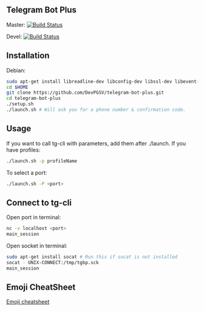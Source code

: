 ## Telegram Bot Plus

Master: [![Build Status](https://travis-ci.org/DevPGSV/telegram-bot-plus.svg?branch=master)](https://travis-ci.org/DevPGSV/telegram-bot-plus)

Devel: [![Build Status](https://travis-ci.org/DevPGSV/telegram-bot-plus.svg?branch=devel)](https://travis-ci.org/DevPGSV/telegram-bot-plus)

## Installation

Debian:

```bash
sudo apt-get install libreadline-dev libconfig-dev libssl-dev libevent-dev libjansson-dev python-dev make unzip git python-pip
cd $HOME
git clone https://github.com/DevPGSV/telegram-bot-plus.git
cd telegram-bot-plus
./setup.sh
./launch.sh # Will ask you for a phone number & confirmation code.
```

## Usage
If you want to call tg-cli with parameters, add them after ./launch. If you have profiles:

```bash
./launch.sh -p profileName
```

To select a port:

```bash
./launch.sh -P <port>
```

## Connect to tg-cli

Open port in terminal:

```bash
nc -v localhost <port>
main_session
```

Open socket in terminal:
```bash
sudo apt-get install socat # Run this if socat is not installed
socat - UNIX-CONNECT:/tmp/tgbp.sck
main_session
```

## Emoji CheatSheet
[Emoji cheatsheet](http://www.emoji-cheat-sheet.com/)
